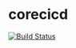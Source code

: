 # corecicd
[![Build Status](https://dev.azure.com/claicex/corecicd/_apis/build/status/corecicdapi-dev-as%20-%20CI?branchName=master)](https://dev.azure.com/claicex/corecicd/_build/latest?definitionId=2&branchName=master)
